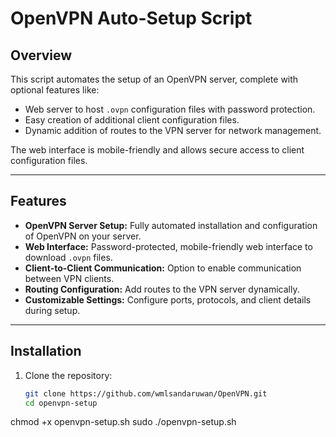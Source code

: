 # OpenVPN Auto-Setup Script

## Overview
This script automates the setup of an OpenVPN server, complete with optional features like:
- Web server to host `.ovpn` configuration files with password protection.
- Easy creation of additional client configuration files.
- Dynamic addition of routes to the VPN server for network management.

The web interface is mobile-friendly and allows secure access to client configuration files.

---

## Features
- **OpenVPN Server Setup:** Fully automated installation and configuration of OpenVPN on your server.
- **Web Interface:** Password-protected, mobile-friendly web interface to download `.ovpn` files.
- **Client-to-Client Communication:** Option to enable communication between VPN clients.
- **Routing Configuration:** Add routes to the VPN server dynamically.
- **Customizable Settings:** Configure ports, protocols, and client details during setup.

---

## Installation

1. Clone the repository:
   ```bash
   git clone https://github.com/wmlsandaruwan/OpenVPN.git
   cd openvpn-setup
   
chmod +x openvpn-setup.sh
sudo ./openvpn-setup.sh

